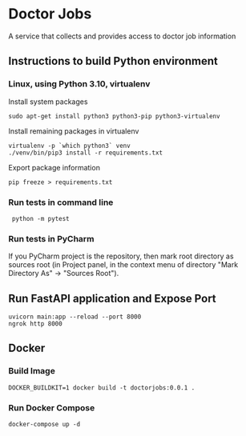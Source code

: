 # Doctor Jobs
A service that collects and provides access to doctor job information

## Instructions to build Python environment

### Linux, using Python 3.10, virtualenv

Install system packages

    sudo apt-get install python3 python3-pip python3-virtualenv

Install remaining packages in virtualenv

    virtualenv -p `which python3` venv
    ./venv/bin/pip3 install -r requirements.txt

Export package information

    pip freeze > requirements.txt

### Run tests in command line

     python -m pytest

### Run tests in PyCharm

If you PyCharm project is the repository, then mark root directory as sources root (in Project panel, in the
context menu of directory "Mark Directory As" -> "Sources Root").

## Run FastAPI application and Expose Port

    uvicorn main:app --reload --port 8000
    ngrok http 8000

## Docker
### Build Image

    DOCKER_BUILDKIT=1 docker build -t doctorjobs:0.0.1 .

### Run Docker Compose

    docker-compose up -d
